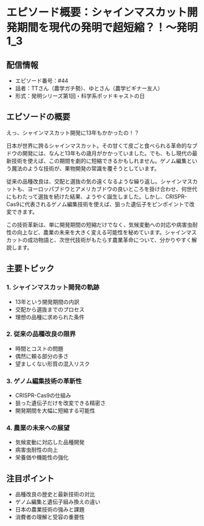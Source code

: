 # エピソード概要：シャインマスカット開発期間を現代の発明で超短縮？！〜発明1_3

## 配信情報
- エピソード番号：#44
- 話者：TTさん（農学ガチ勢）、ゆとさん（農学ビギナー友人）
- 形式：発明シリーズ第1回・科学系ポッドキャストの日

## エピソードの概要

えっ、シャインマスカット開発に13年もかかったの！？

日本が世界に誇るシャインマスカット。その甘くて皮ごと食べられる革命的なブドウの開発には、なんと13年もの歳月がかかっていました。でも、もし現代の最新技術を使えば、この期間を劇的に短縮できるかもしれません。ゲノム編集という魔法のような技術が、果物開発の常識を覆そうとしています。

従来の品種改良は、交配と選抜の気の遠くなるような繰り返し。シャインマスカットも、ヨーロッパブドウとアメリカブドウの良いところを掛け合わせ、何世代にもわたって選抜を続けた結果、ようやく誕生しました。しかし、CRISPR-Cas9に代表されるゲノム編集技術を使えば、狙った遺伝子をピンポイントで改変できます。

この技術革新は、単に開発期間の短縮だけでなく、気候変動への対応や病害虫耐性の向上など、農業の未来を大きく変える可能性を秘めています。シャインマスカットの成功物語と、次世代技術がもたらす農業革命について、分かりやすく解説します。

## 主要トピック

### 1. シャインマスカット開発の軌跡
- 13年という開発期間の内訳
- 交配から選抜までのプロセス
- 理想の品種に求められた条件

### 2. 従来の品種改良の限界
- 時間とコストの問題
- 偶然に頼る部分の多さ
- 望ましくない形質の混入リスク

### 3. ゲノム編集技術の革新性
- CRISPR-Cas9の仕組み
- 狙った遺伝子だけを改変できる精密さ
- 開発期間を大幅に短縮する可能性

### 4. 農業の未来への展望
- 気候変動に対応した品種開発
- 病害虫耐性の向上
- 栄養価や機能性の強化

## 注目ポイント
- 品種改良の歴史と最新技術の対比
- ゲノム編集と遺伝子組み換えの違い
- 日本の農業技術の強みと課題
- 消費者の理解と受容の重要性